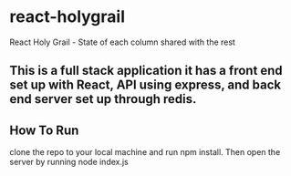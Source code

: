# react-holygrail
React Holy Grail - State of each column shared with the rest

## This is a full stack application it has a front end set up with React, API using express,  and back end server set up through redis.

## How To Run
clone the repo to your local machine and run npm install. Then open the server by running node index.js
